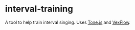 # interval-training

A tool to help train interval singing. Uses [Tone.js](https://tonejs.github.io/) and [VexFlow](https://www.vexflow.com/).